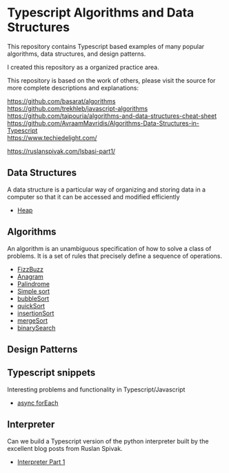 # Typescript Algorithms and Data Structures

This repository contains Typescript based examples of many popular algorithms, data structures,
and design patterns.

I created this repository as a organized practice area.

This repository is based on the work of others, please visit the source for more complete descriptions and explanations:

https://github.com/basarat/algorithms  
https://github.com/trekhleb/javascript-algorithms  
https://github.com/tajpouria/algorithms-and-data-structures-cheat-sheet
https://github.com/AvraamMavridis/Algorithms-Data-Structures-in-Typescript  
https://www.techiedelight.com/

https://ruslanspivak.com/lsbasi-part1/

## Data Structures

A data structure is a particular way of organizing and storing data in a computer so that it can be accessed and modified efficiently

- [Heap](/src/heap/)

## Algorithms

An algorithm is an unambiguous specification of how to solve a class of problems. It is
a set of rules that precisely define a sequence of operations.

- [FizzBuzz](/src/fizzbuzz/)
- [Anagram](/src/anagram/)
- [Palindrome](/src/palindrome/)
- [Simple sort](/src/simple-sort/)
- [bubbleSort](/src/bubbleSort/)
- [quickSort](/src/quickSort/)
- [insertionSort](/src/insertionSort)
- [mergeSort](/src/mergeSort)
- [binarySearch](/src/binarySearch)

## Design Patterns

## Typescript snippets

Interesting problems and functionality in Typescript/Javascript

- [async forEach](/src/typebits)

## Interpreter

Can we build a Typescript version of the python interpreter built by the excellent blog posts from Ruslan Spivak.

- [Interpreter Part 1](/src/interpreter)
